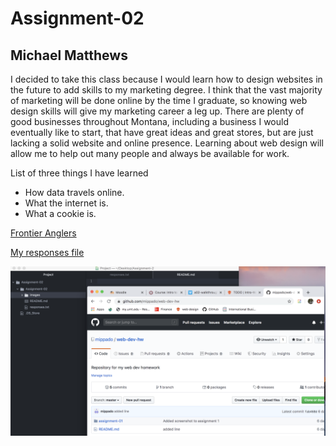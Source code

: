 # Assignment-02
## Michael Matthews

I decided to take this class because I would learn how to design websites in the future to add skills to my marketing degree. I think that the vast majority of marketing will be done online by the time I graduate, so knowing web design skills will give my marketing career a leg up. There are plenty of good businesses throughout Montana, including a business I would eventually like to start, that have great ideas and great stores, but are just lacking a solid website and online presence. Learning about web design will allow me to help out many people and always be available for work.

List of three things I have learned
- How data travels online.
- What the internet is.
- What a cookie is.

[Frontier Anglers](https://www.frontieranglers.com/)

[My responses file](./responses.txt)

![My Screenshot](./images/Screenshot2.png)
